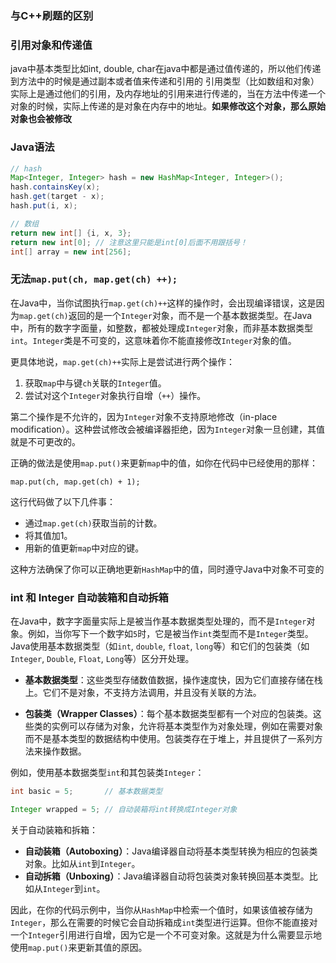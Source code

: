 ### 与C++刷题的区别
### 引用对象和传递值
java中基本类型比如int, double, char在java中都是通过值传递的，所以他们传递到方法中的时候是通过副本或者值来传递和引用的
引用类型（比如数组和对象）实际上是通过他们的引用，及内存地址的引用来进行传递的，当在方法中传递一个对象的时候，实际上传递的是对象在内存中的地址。**如果修改这个对象，那么原始对象也会被修改**


### Java语法
```java
// hash
Map<Integer, Integer> hash = new HashMap<Integer, Integer>();
hash.containsKey(x);
hash.get(target - x);
hash.put(i, x);

// 数组
return new int[] {i, x, 3};
return new int[0]; // 注意这里只能是int[0]后面不用跟括号！
int[] array = new int[256];


```

### 无法`map.put(ch, map.get(ch) ++);`

在Java中，当你试图执行`map.get(ch)++`这样的操作时，会出现编译错误，这是因为`map.get(ch)`返回的是一个`Integer`对象，而不是一个基本数据类型。在Java中，所有的数字字面量，如整数，都被处理成`Integer`对象，而非基本数据类型`int`。`Integer`类是不可变的，这意味着你不能直接修改`Integer`对象的值。

更具体地说，`map.get(ch)++`实际上是尝试进行两个操作：

1. 获取`map`中与键`ch`关联的`Integer`值。
2. 尝试对这个`Integer`对象执行自增（`++`）操作。

第二个操作是不允许的，因为`Integer`对象不支持原地修改（in-place modification）。这种尝试修改会被编译器拒绝，因为`Integer`对象一旦创建，其值就是不可更改的。

正确的做法是使用`map.put()`来更新`map`中的值，如你在代码中已经使用的那样：

`map.put(ch, map.get(ch) + 1);`

这行代码做了以下几件事：

- 通过`map.get(ch)`获取当前的计数。
- 将其值加1。
- 用新的值更新`map`中对应的键。

这种方法确保了你可以正确地更新`HashMap`中的值，同时遵守Java中对象不可变的




### int 和 Integer 自动装箱和自动拆箱


在Java中，数字字面量实际上是被当作基本数据类型处理的，而不是`Integer`对象。例如，当你写下一个数字如`5`时，它是被当作`int`类型而不是`Integer`类型。Java使用基本数据类型（如`int`, `double`, `float`, `long`等）和它们的包装类（如`Integer`, `Double`, `Float`, `Long`等）区分开处理。

- **基本数据类型**：这些类型存储数值数据，操作速度快，因为它们直接存储在栈上。它们不是对象，不支持方法调用，并且没有关联的方法。
    
- **包装类（Wrapper Classes）**：每个基本数据类型都有一个对应的包装类。这些类的实例可以存储为对象，允许将基本类型作为对象处理，例如在需要对象而不是基本类型的数据结构中使用。包装类存在于堆上，并且提供了一系列方法来操作数据。
    

例如，使用基本数据类型`int`和其包装类`Integer`：


```java
int basic = 5;       // 基本数据类型 

Integer wrapped = 5; // 自动装箱将int转换成Integer对象
```


关于自动装箱和拆箱：

- **自动装箱（Autoboxing）**：Java编译器自动将基本类型转换为相应的包装类对象。比如从`int`到`Integer`。
- **自动拆箱（Unboxing）**：Java编译器自动将包装类对象转换回基本类型。比如从`Integer`到`int`。

因此，在你的代码示例中，当你从`HashMap`中检索一个值时，如果该值被存储为`Integer`，那么在需要的时候它会自动拆箱成`int`类型进行运算。但你不能直接对一个`Integer`引用进行自增，因为它是一个不可变对象。这就是为什么需要显示地使用`map.put()`来更新其值的原因。